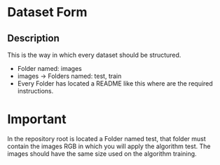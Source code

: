 # Dataset Form
## Description
This is the way in which every dataset should be structured.
- Folder named: images
- images -> Folders named: test, train
- Every Folder has located a README like this where are the required instructions. 

# Important 
In the repository root is located a Folder named test, that folder must contain the images RGB in which you will apply the algorithm test.
The images should have the same size used on the algorithm training. 
